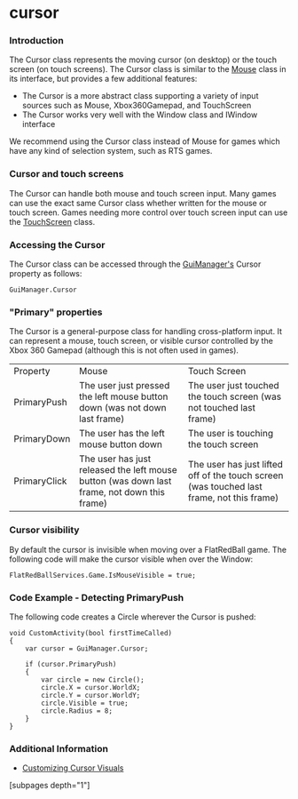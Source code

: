 # cursor

### Introduction

The Cursor class represents the moving cursor (on desktop) or the touch screen (on touch screens). The Cursor class is similar to the [Mouse](../../../../../frb/docs/index.php) class in its interface, but provides a few additional features:

* The Cursor is a more abstract class supporting a variety of input sources such as Mouse, Xbox360Gamepad, and TouchScreen
* The Cursor works very well with the Window class and IWindow interface

We recommend using the Cursor class instead of Mouse for games which have any kind of selection system, such as RTS games.

### Cursor and touch screens

The Cursor can handle both mouse and touch screen input. Many games can use the exact same Cursor class whether written for the mouse or touch screen. Games needing more control over touch screen input can use the [TouchScreen](../../input/touchscreen.md) class.

### Accessing the Cursor

The Cursor class can be accessed through the [GuiManager's](../guimanager.md) Cursor property as follows:

```
GuiManager.Cursor
```

### "Primary" properties

The Cursor is a general-purpose class for handling cross-platform input. It can represent a mouse, touch screen, or visible cursor controlled by the Xbox 360 Gamepad (although this is not often used in games).

|              |                                                                                             |                                                                                           |
| ------------ | ------------------------------------------------------------------------------------------- | ----------------------------------------------------------------------------------------- |
| Property     | Mouse                                                                                       | Touch Screen                                                                              |
| PrimaryPush  | The user just pressed the left mouse button down (was not down last frame)                  | The user just touched the touch screen (was not touched last frame)                       |
| PrimaryDown  | The user has the left mouse button down                                                     | The user is touching the touch screen                                                     |
| PrimaryClick | The user has just released the left mouse button (was down last frame, not down this frame) | The user has just lifted off of the touch screen (was touched last frame, not this frame) |

### Cursor visibility

By default the cursor is invisible when moving over a FlatRedBall game. The following code will make the cursor visible when over the Window:

```lang:c#
FlatRedBallServices.Game.IsMouseVisible = true;
```

### Code Example - Detecting PrimaryPush

The following code creates a Circle wherever the Cursor is pushed:

```
void CustomActivity(bool firstTimeCalled)
{
    var cursor = GuiManager.Cursor;

    if (cursor.PrimaryPush)
    {
        var circle = new Circle();
        circle.X = cursor.WorldX;
        circle.Y = cursor.WorldY;
        circle.Visible = true;
        circle.Radius = 8;
    }
}
```

### Additional Information

* [Customizing Cursor Visuals](../../../../../frb/docs/index.php)

&#x20; \[subpages depth="1"]

###
